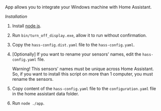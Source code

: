 App allows you to integrate your Windows machine with Home Assistant.

*Installation*

1. Install [node.js](https://nodejs.org/).

2. Run `bin/turn_off_display.exe`, allow it to run without confirmation.

3. Copy the `hass-config.dist.yaml` file to the `hass-config.yaml`.

4. [Optionally] If you want to rename your sensors' names, edit the `hass-config.yaml` file. 

   Warning! This sensors' names must be unique across Home Assistant. So, if you want to install this script on more than 1 computer, you must rename the sensors.

5. Copy content of the `hass-config.yaml` file to the `configuration.yaml` file in the home assistant data folder.

6. Run `node ./app`.